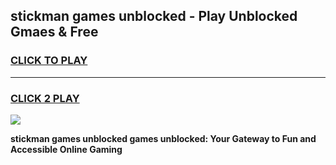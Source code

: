
## stickman games unblocked - Play Unblocked Gmaes & Free
<h3>
<a href="https://premium.freeplayer.one?title=stickman_games_unblocked&ref=20F">CLICK TO PLAY</a></h3>
<hr>

<h3>
<a href="https://premium.freeplayer.one?title=stickman_games_unblocked&ref=20F">CLICK 2 PLAY</a>
  
</h3>

<a href="https://premium.freeplayer.one?title=stickman_games_unblocked&ref=20F/"><img src="https://clearcache.store/games.png"></a>


**stickman games unblocked games unblocked: Your Gateway to Fun and Accessible Online Gaming**
